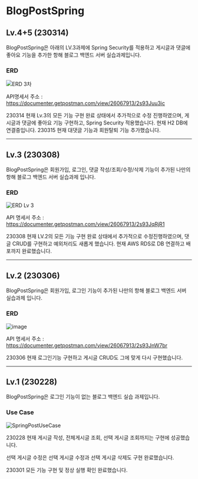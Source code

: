 # BlogPostSpring
## Lv.4+5 (230314)
BlogPostSpring은 아래의 LV.3과제에 Spring Security를 적용하고 게시글과 댓글에 좋아요 기능을 추가한 항해 블로그 백엔드 서버 실습과제입니다.

### ERD

![ERD 3차](https://user-images.githubusercontent.com/97417978/225267235-b0650fe9-bca3-4f5e-b1ab-5d368eef2a67.JPG)

API명세서 주소 : <https://documenter.getpostman.com/view/26067913/2s93Juu3ic>

230314 현재 Lv.3의 모든 기능 구현 완료 상태에서 추가적으로 수정 진행하였으며, 게시글과 댓글에 좋아요 기능 구현하고,
Spring Security 적용했습니다. 현재 H2 DB에 연결중입니다. 
230315 현재 대댓글 기능과 회원탈퇴 기능 추가했습니다.

-----------------------------------

## Lv.3 (230308)
BlogPostSpring은 회원가입, 로그인, 댓글 작성/조회/수정/삭제 기능이 추가된 나만의 항해 블로그 백엔드 서버 실습과제 입니다.

### ERD

![ERD Lv 3](https://user-images.githubusercontent.com/97417978/223611253-ce160c86-976c-40a4-a205-2d644fc9a02f.JPG)

API 명세서 주소 : <https://documenter.getpostman.com/view/26067913/2s93JqRjR1>

230308 현재 LV.2의 모든 기능 구현 완료 상태에서 추가적으로 수정진행하였으며, 댓글 CRUD를 구현하고 예외처리도 새롭게 했습니다.
현재 AWS RDS로 DB 연결하고 배포까지 완료했습니다.

--------------------------------

## Lv.2 (230306)

BlogPostSpring은 회원가입, 로그인 기능이 추가된 나만의 항해 블로그 백엔드 서버 실습과제 입니다.

### ERD

![image](https://user-images.githubusercontent.com/97417978/223117738-884ce2a9-1ec9-4763-8fb6-bb3d39b2108c.png)

API 명세서 주소 : <https://documenter.getpostman.com/view/26067913/2s93JnW7br>

230306 현재 로그인기능 구현하고 게시글 CRUD도 그에 맞게 다시 구현했습니다.

-----------------------

## Lv.1 (230228)

BlogPostSpring은 로그인 기능이 없는 블로그 백엔드 실습 과제입니다.

### Use Case

![SpringPostUseCase](https://user-images.githubusercontent.com/97417978/221760664-f5ed5ee9-1192-425c-aac7-4309d9f838b9.png)

230228 현재 게시글 작성, 전체게시글 조회, 선택 게시글 조회까지는 구현에 성공했습니다.

선택 게시글 수정은 선택 게시글 수정과 선택 게시글 삭제도 구현 완료했습니다.

230301 모든 기능 구현 및 정상 실행 확인 완료했습니다.

